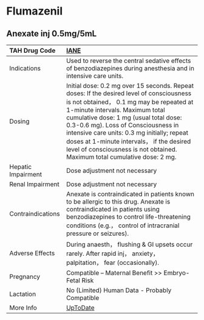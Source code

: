 # Flumazenil

## Anexate inj 0.5mg/5mL

| TAH Drug Code      | [IANE](https://www.tahsda.org.tw/drugs/hissearch.php?drug_code=IANE)                                                                                                                                                                                                                                                                                                                                                            |
|:-------------------|:--------------------------------------------------------------------------------------------------------------------------------------------------------------------------------------------------------------------------------------------------------------------------------------------------------------------------------------------------------------------------------------------------------------------------------|
| Indications        | Used to reverse the central sedative effects of benzodiazepines during anesthesia and in intensive care units.                                                                                                                                                                                                                                                                                                                  |
| Dosing             | Initial dose: 0.2 mg over 15 seconds. Repeat doses: If the desired level of consciousness is not obtained， 0.1 mg may be repeated at 1-minute intervals. Maximum total cumulative dose: 1 mg (usual total dose: 0.3-0.6 mg). Loss of Consciousness in intensive care units: 0.3 mg initially; repeat doses at 1-minute intervals， if the desired level of consciousness is not obtained. Maximum total cumulative dose: 2 mg. |
| Hepatic Impairment | Dose adjustment not necessary                                                                                                                                                                                                                                                                                                                                                                                                   |
| Renal Impairment   | Dose adjustment not necessary                                                                                                                                                                                                                                                                                                                                                                                                   |
| Contraindications  | Anexate is contraindicated in patients known to be allergic to this drug. Anexate is contraindicated in patients using benzodiazepines to control life-threatening conditions (e.g.， control of intracranial pressure or seizures).                                                                                                                                                                                            |
| Adverse Effects    | During anaesth， flushing & GI upsets occur rarely. After rapid inj， anxiety， palpitation， fear (occasionally).                                                                                                                                                                                                                                                                                                              |
| Pregnancy          | Compatible – Maternal Benefit >> Embryo-Fetal Risk                                                                                                                                                                                                                                                                                                                                                                              |
| Lactation          | No (Limited) Human Data - Probably Compatible                                                                                                                                                                                                                                                                                                                                                                                   |
| More Info          | [UpToDate](https://www.uptodate.com/contents/flumazenil-drug-information)                                                                                                                                                                                                                                                                                                                                                       |

